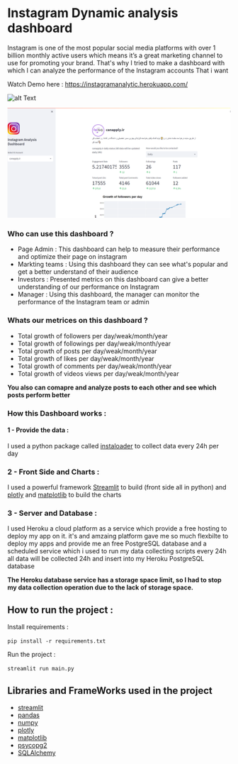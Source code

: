 # Instagram Dynamic analysis dashboard

Instagram is one of the most popular social media platforms with over 1 billion monthly active users which means it’s a great marketing channel to use for promoting your brand. That's why I tried to make a dashboard with which I can analyze the performance of the Instagram accounts That i want 


Watch Demo here : 
https://instagramanalytic.herokuapp.com/

![alt Text](https://github.com/meysamraz/instagram-analytics-dashboard-streamlit/blob/master/src/demo.gif)

<p><img src="src/preview.png" alt=""></p>

### Who can use this dashboard  ?
-  Page  Admin  :   This dashboard can help to measure their performance and optimize their page on instagram
-  Markting teams : Using this dashboard they can see what's popular and get a better understand of their audience
- Investors : Presented metrics on this dashboard can give a better understanding of our performance on Instagram
-  Manager : Using this dashboard, the manager can monitor the performance of the Instagram team or admin

### Whats our metrices on this dashboard ? 

- Total growth of followers per day/weak/month/year
- Total growth of followings per day/weak/month/year
- Total growth of posts per day/weak/month/year
- Total growth of likes per day/weak/month/year
- Total growth of comments per day/weak/month/year
- Total growth of videos views per day/weak/month/year

**You also can comapre and analyze posts to each other and see which posts perform better**

### How this Dashboard works :

#### 1 - Provide the data : 

I used a python package called [instaloader](https://instaloader.github.io/) to collect data every 24h per day 

### 2 - Front Side and Charts :
I used a powerful framework [Streamlit](https://streamlit.io/) to build (front side all in python) and  [plotly](https://plotly.com/) and [matplotlib](https://matplotlib.org/) to build the charts

### 3 - Server and Database : 

I used Heroku a cloud platform as a service which provide a free hosting to deploy my app on it. it's and amzaing platform gave me so much flexbilte to deploy my apps and provide me an free PostgreSQL database and a scheduled service which i used to run my data collecting scripts every 24h all data will be collected 24h and insert into my Heroku PostgreSQL database 

**The Heroku database service has a storage space limit, so I had to stop my data collection operation due to the lack of storage space.**

## How to run the project : 

Install requirements :

```pip install -r requirements.txt```

Run the project :

```streamlit run main.py```

##  Libraries and FrameWorks used in the project

- [streamlit](https://streamlit.io/)
- [pandas](https://pandas.pydata.org/)
- [numpy](https://numpy.org/)
- [plotly](https://plotly.com/)
- [matplotlib](https://matplotlib.org/)
- [psycopg2](https://pypi.org/project/psycopg2/)
- [SQLAlchemy](https://sqlalchemy.org/)


